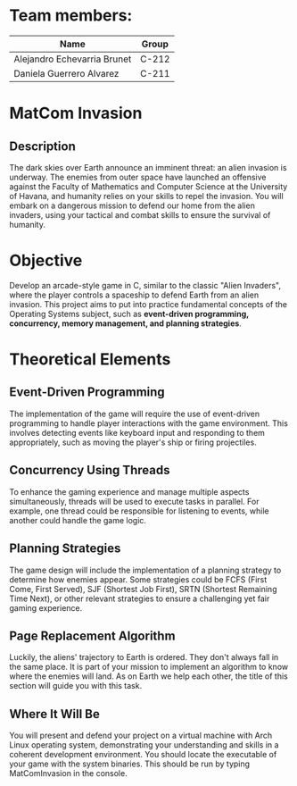 # Team members:
|Name| Group |
|--|--|
|Alejandro Echevarria Brunet| C-212|
|Daniela Guerrero Alvarez| C-211|



# MatCom Invasion

## Description

The dark skies over Earth announce an imminent threat: an alien invasion is underway. The enemies from outer space have launched an offensive against the Faculty of Mathematics and Computer Science at the University of Havana, and humanity relies on your skills to repel the invasion. You will embark on a dangerous mission to defend our home from the alien invaders, using your tactical and combat skills to ensure the survival of humanity.

# Objective

Develop an arcade-style game in C, similar to the classic "Alien Invaders", where the player controls a spaceship to defend Earth from an alien invasion. This project aims to put into practice fundamental concepts of the Operating Systems subject, such as **event-driven programming, concurrency, memory management, and planning strategies**. 

# Theoretical Elements

## Event-Driven Programming

The implementation of the game will require the use of event-driven programming to handle player interactions with the game environment. This involves detecting events like keyboard input and responding to them appropriately, such as moving the player's ship or firing projectiles.

## Concurrency Using Threads

To enhance the gaming experience and manage multiple aspects simultaneously, threads will be used to execute tasks in parallel. For example, one thread could be responsible for listening to events, while another could handle the game logic.

## Planning Strategies

The game design will include the implementation of a planning strategy to determine how enemies appear. Some strategies could be FCFS (First Come, First Served), SJF (Shortest Job First), SRTN (Shortest Remaining Time Next), or other relevant strategies to ensure a challenging yet fair gaming experience.

## Page Replacement Algorithm

Luckily, the aliens' trajectory to Earth is ordered. They don't always fall in the same place. It is part of your mission to implement an algorithm to know where the enemies will land. As on Earth we help each other, the title of this section will guide you with this task.

## Where It Will Be

You will present and defend your project on a virtual machine with Arch Linux operating system, demonstrating your understanding and skills in a coherent development environment. You should locate the executable of your game with the system binaries. This should be run by typing MatComInvasion in the console.